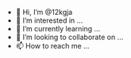 - 👋 Hi, I’m @12kgja
- 👀 I’m interested in ...
- 🌱 I’m currently learning ...
- 💞️ I’m looking to collaborate on ...
- 📫 How to reach me ...

<!---
12kgja/12kgja is a ✨ special ✨ repository because its `README.md` (this file) appears on your GitHub profile.
You can click the Preview link to take a look at your changes.
--->
